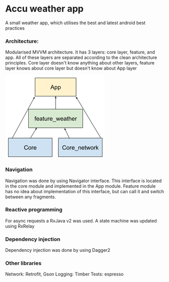 # Accu weather app

A small weather app, which utilises the best and latest android best practices

### Architecture: 
Modularised MVVM architecture. It has 3 layers: core layer, feature, and app. All of these layers are separated according to the clean architecture principles. 
Core layer doesn't know anything about other layers, feature layer knows about core layer but doesn't know about App layer

![image](https://github.com/Kpeved/accu-test/blob/master/art/architecture.png)
### Navigation
Navigation was done by using Navigator interface. This interface is located in the core module and implemented in the App module. 
Feature module has no idea about implementation of this interface, but can call it and switch between any fragments.

### Reactive programming
For async requests a RxJava v2 was used. A state machine was updated using RxRelay 

### Dependency injection
Dependency injection was done by using Dagger2 

### Other libraries
Network: Retrofit, Gson
Logging: Timber
Tests: espresso